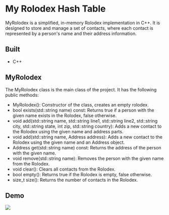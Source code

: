 # My Rolodex Hash Table

MyRolodex is a simplified, in-memory Rolodex implementation in C++. It is designed to store and manage a set of contacts, where each contact is represented by a person's name and their address information.

## Built

- C++

## MyRolodex

The MyRolodex class is the main class of the project. It has the following public methods:

- MyRolodex(): Constructor of the class, creates an empty rolodex.
- bool exists(std::string name) const: Returns true if a person with the given name exists in the Rolodex, false otherwise.
- void add(std::string name, std::string line1, std::string line2, std::string city, std::string state, int zip, std::string country): Adds a new contact to the Rolodex using the given name and address parts.
- void add(std::string name, Address address): Adds a new contact to the Rolodex using the given name and an Address object.
- Address get(std::string name) const: Returns the address of the person with the given name.
- void remove(std::string name): Removes the person with the given name from the Rolodex.
- void clear(): Clears all contacts from the Rolodex.
- bool empty(): Returns true if the Rolodex is empty, false otherwise.
- size_t size(): Returns the number of contacts in the Rolodex.

## Demo

![](./demo.gif)
